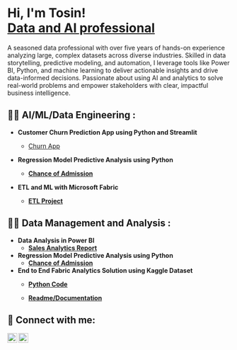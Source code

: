 <h1>Hi, I'm Tosin! <br/><a href="https://github.com/tosincarik">Data and AI professional</a><a href="https://www.linkedin.com/in/oluwatosin-oyeladun-234a8a42/"></a></h1>
A seasoned data professional with over five years of hands-on experience analyzing large, complex datasets across diverse industries. Skilled in data storytelling, predictive modeling, and automation, I leverage tools like Power BI, Python, and machine learning to deliver actionable insights and drive data-informed decisions. Passionate about using AI and analytics to solve real-world problems and empower stakeholders with clear, impactful business intelligence.


<h2>👨‍💻 AI/ML/Data Engineering :</h2>

- <b> Customer Churn Prediction App using Python and Streamlit </b>
  - [Churn App](https://github.com/tosincarik/churn-prediction-app) <b>

- <b> Regression Model Predictive Analysis using Python </b>
  - [Chance of Admission](https://github.com/tosincarik/Regression-Model/blob/main/Chance%20of%20Admit.ipynb) <b>
    
- <b>ETL and ML with Microsoft Fabric </b>
  - [ETL Project](https://github.com/tosincarik/End-to-End-ETL-ML-PowerBI-using-Microsoft-Fabric)
 
  

<h2>👨‍💻 Data Management and Analysis :</h2>

- <b>Data Analysis in Power BI </b>
  - [Sales Analytics Report](https://github.com/tosincarik/Sales-Data-Analytics) 
- <b> Regression Model Predictive Analysis using Python </b>
  - [Chance of Admission](https://github.com/tosincarik/Regression-Model/blob/main/Chance%20of%20Admit.ipynb) <b>
- <b> End to End Fabric Analytics Solution using Kaggle Dataset </b>
  - [Python Code](https://github.com/tosincarik/Fabric-Analytics/blob/main/Notebook_Illicit%20Drugs.ipynb) <b>
  
   - [Readme/Documentation](https://github.com/tosincarik/Fabric-Analytics/blob/main/_README.md) <b>


<h2> 🤳 Connect with me:</h2>

[<img align="left" alt="JoshMadakor | Twitter" width="22px" src="https://cdn.jsdelivr.net/npm/simple-icons@v3/icons/twitter.svg" />][twitter]
[<img align="left" alt="JoshMadakor | LinkedIn" width="22px" src="https://cdn.jsdelivr.net/npm/simple-icons@v3/icons/linkedin.svg" />][linkedin]


[twitter]: https://twitter.com/_thebabatee
[linkedin]: https://www.linkedin.com/in/oluwatosin-oyeladun-234a8a42/

<!--
**tosincarik/tosincarik** is a ✨ _special_ ✨ repository because its `README.md` (this file) appears on your GitHub profile.

Here are some ideas to get you started:

- 🔭 I’m currently working on ...
- 🌱 I’m currently learning ...
- 👯 I’m looking to collaborate on ...
- 🤔 I’m looking for help with ...
- 💬 Ask me about ...
- 📫 How to reach me: ...
- 😄 Pronouns: ...
- ⚡ Fun fact: ...
-->
